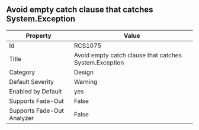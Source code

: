 ## Avoid empty catch clause that catches System\.Exception

Property | Value
--- | --- 
Id | RCS1075
Title | Avoid empty catch clause that catches System\.Exception
Category | Design
Default Severity | Warning
Enabled by Default | yes
Supports Fade-Out | False
Supports Fade-Out Analyzer | False
